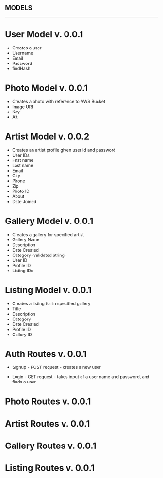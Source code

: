 ## MODELS ##
_______________________________________________________________

# User Model v. 0.0.1
- Creates a user
- Username
- Email
- Password
- findHash

# Photo Model v. 0.0.1
- Creates a photo with reference to AWS Bucket
- Image URI
- Key
- Alt

# Artist Model v. 0.0.2
- Creates an artist profile given user id and password
- User IDs
- First name
- Last name
- Email
- City
- Phone
- Zip
- Photo ID
- About
- Date Joined

# Gallery Model v. 0.0.1
- Creates a gallery for specified artist
- Gallery Name
- Description
- Date Created
- Category (validated string)
- User ID
- Profile ID
- Listing IDs

# Listing Model v. 0.0.1
- Creates a listing for in specified gallery
- Title
- Description
- Category
- Date Created
- Profile ID
- Gallery ID


# Auth Routes v. 0.0.1
- Signup - POST request - creates a new user

- Login - GET request - takes input of a user name and password, and finds a user

# Photo Routes v. 0.0.1

# Artist Routes v. 0.0.1

# Gallery Routes v. 0.0.1

# Listing Routes v. 0.0.1
